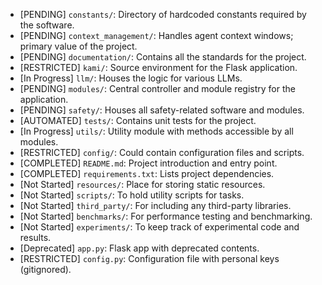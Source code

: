 - [PENDING] `constants/`: Directory of hardcoded constants required by the software.
- [PENDING] `context_management/`: Handles agent context windows; primary value of the project.
- [PENDING] `documentation/`: Contains all the standards for the project.
- [RESTRICTED] `kami/`: Source environment for the Flask application.
- [In Progress] `llm/`: Houses the logic for various LLMs.
- [PENDING] `modules/`: Central controller and module registry for the application.
- [PENDING] `safety/`: Houses all safety-related software and modules.
- [AUTOMATED] `tests/`: Contains unit tests for the project.
- [In Progress] `utils/`: Utility module with methods accessible by all modules.
- [RESTRICTED] `config/`: Could contain configuration files and scripts.
- [COMPLETED] `README.md`: Project introduction and entry point.
- [COMPLETED] `requirements.txt`: Lists project dependencies.
- [Not Started] `resources/`: Place for storing static resources.
- [Not Started] `scripts/`: To hold utility scripts for tasks.
- [Not Started] `third_party/`: For including any third-party libraries.
- [Not Started] `benchmarks/`: For performance testing and benchmarking.
- [Not Started] `experiments/`: To keep track of experimental code and results.
- [Deprecated] `app.py`: Flask app with deprecated contents.
- [RESTRICTED] `config.py`: Configuration file with personal keys (gitignored).
